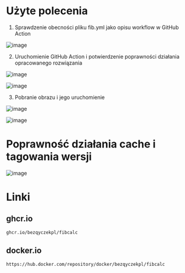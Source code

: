 # Użyte polecenia

1. Sprawdzenie obecności pliku fib.yml jako opisu workflow w GitHub Action


![image](https://user-images.githubusercontent.com/94048470/210003259-975f992f-8e23-43ae-98ca-e55bd6e4ce4b.png)

2. Uruchomienie GitHub Action i potwierdzenie poprawności działania opracowanego rozwiązania

![image](https://user-images.githubusercontent.com/94048470/210003356-49a74c48-ad4e-4ae0-87f0-76e459eaa931.png)

![image](https://user-images.githubusercontent.com/94048470/210003417-8efd5e23-9c67-44b3-a17d-184286445f9b.png)

3. Pobranie obrazu i jego uruchomienie

![image](https://user-images.githubusercontent.com/94048470/210003580-f2f5ffe3-d9f4-4f89-a793-f32baea956d9.png)

![image](https://user-images.githubusercontent.com/94048470/210003557-a7f383a8-68b3-44ec-8e99-e23c79453ecd.png)

# Poprawność działania cache i tagowania wersji

![image](https://user-images.githubusercontent.com/94048470/210003656-6dd2e3eb-351e-48f4-b91a-ac9c6dc8a5cd.png)

# Linki

## ghcr.io
```
ghcr.io/bezqyczekpl/fibcalc
```

## docker.io
```
https://hub.docker.com/repository/docker/bezqyczekpl/fibcalc
```
